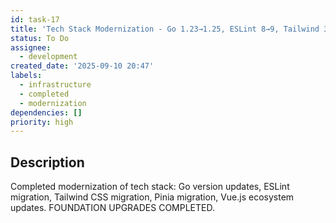 ```yaml
---
id: task-17
title: 'Tech Stack Modernization - Go 1.23→1.25, ESLint 8→9, Tailwind 3→4'
status: To Do
assignee:
  - development
created_date: '2025-09-10 20:47'
labels:
  - infrastructure
  - completed
  - modernization
dependencies: []
priority: high
---
```


## Description

Completed modernization of tech stack: Go version updates, ESLint migration, Tailwind CSS migration, Pinia migration, Vue.js ecosystem updates. FOUNDATION UPGRADES COMPLETED.
